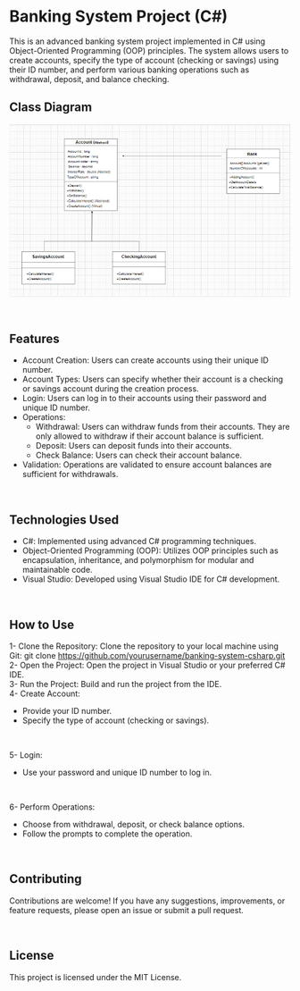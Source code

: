 # Banking System Project (C#)

This is an advanced banking system project implemented in C# using Object-Oriented Programming (OOP) principles. The system allows users to create accounts, specify the type of account (checking or savings) using their ID number, and perform various banking operations such as withdrawal, deposit, and balance checking.



## Class Diagram

![Alt Text](class_diagram.png)


<br>


## Features

* Account Creation: Users can create accounts using their unique ID number.
* Account Types: Users can specify whether their account is a checking or savings account during the creation process.
* Login: Users can log in to their accounts using their password and unique ID number.
* Operations:
  * Withdrawal: Users can withdraw funds from their accounts. They are only allowed to withdraw if their account balance is sufficient.
  * Deposit: Users can deposit funds into their accounts.
  * Check Balance: Users can check their account balance.
* Validation: Operations are validated to ensure account balances are sufficient for withdrawals.



<br>

## Technologies Used

* C#: Implemented using advanced C# programming techniques.
* Object-Oriented Programming (OOP): Utilizes OOP principles such as encapsulation, inheritance, and polymorphism for modular and maintainable code.
* Visual Studio: Developed using Visual Studio IDE for C# development.



<br>


## How to Use

1- Clone the Repository: Clone the repository to your local machine using Git:
    git clone https://github.com/yourusername/banking-system-csharp.git
    <br>
2- Open the Project: Open the project in Visual Studio or your preferred C# IDE.
<br>
3- Run the Project: Build and run the project from the IDE.
<br>
4- Create Account:
  * Provide your ID number.
  * Specify the type of account (checking or savings).

<br>

5- Login:
  * Use your password and unique ID number to log in.

<br>

6- Perform Operations:
 * Choose from withdrawal, deposit, or check balance options.
 * Follow the prompts to complete the operation.



  <br>

  ## Contributing

  Contributions are welcome! If you have any suggestions, improvements, or feature requests, please open an issue or submit a pull request.



  <br>

  ## License

  This project is licensed under the MIT License.












